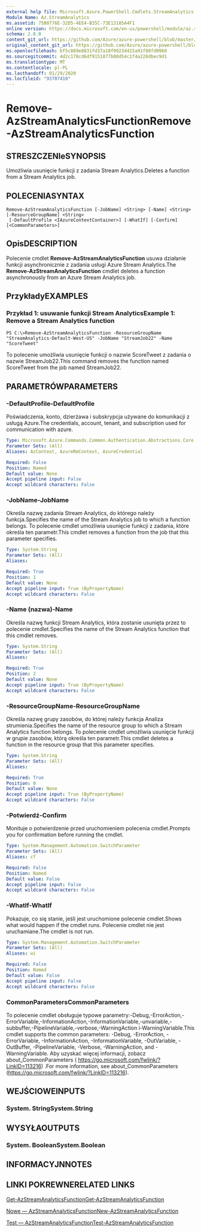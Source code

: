 ```yaml
---
external help file: Microsoft.Azure.PowerShell.Cmdlets.StreamAnalytics.dll-Help.xml
Module Name: Az.StreamAnalytics
ms.assetid: 75B0776E-32D5-4EE4-B35C-73E13185A4F1
online version: https://docs.microsoft.com/en-us/powershell/module/az.streamanalytics/remove-azstreamanalyticsfunction
schema: 2.0.0
content_git_url: https://github.com/Azure/azure-powershell/blob/master/src/StreamAnalytics/StreamAnalytics/help/Remove-AzStreamAnalyticsFunction.md
original_content_git_url: https://github.com/Azure/azure-powershell/blob/master/src/StreamAnalytics/StreamAnalytics/help/Remove-AzStreamAnalyticsFunction.md
ms.openlocfilehash: bf5c869e8831fd37a10f9923d415a91f88fd0960
ms.sourcegitcommit: 4d2c178cd6df9151877b08d54c1f4a228dbec9d1
ms.translationtype: MT
ms.contentlocale: pl-PL
ms.lasthandoff: 01/29/2020
ms.locfileid: "93707410"
---
```

# <span data-ttu-id="6375b-101">Remove-AzStreamAnalyticsFunction</span><span class="sxs-lookup"><span data-stu-id="6375b-101">Remove-AzStreamAnalyticsFunction</span></span>

## <span data-ttu-id="6375b-102">STRESZCZENIe</span><span class="sxs-lookup"><span data-stu-id="6375b-102">SYNOPSIS</span></span>
<span data-ttu-id="6375b-103">Umożliwia usunięcie funkcji z zadania Stream Analytics.</span><span class="sxs-lookup"><span data-stu-id="6375b-103">Deletes a function from a Stream Analytics job.</span></span>

## <span data-ttu-id="6375b-104">POLECENIA</span><span class="sxs-lookup"><span data-stu-id="6375b-104">SYNTAX</span></span>

```
Remove-AzStreamAnalyticsFunction [-JobName] <String> [-Name] <String> [-ResourceGroupName] <String>
 [-DefaultProfile <IAzureContextContainer>] [-WhatIf] [-Confirm] [<CommonParameters>]
```

## <span data-ttu-id="6375b-105">Opis</span><span class="sxs-lookup"><span data-stu-id="6375b-105">DESCRIPTION</span></span>
<span data-ttu-id="6375b-106">Polecenie cmdlet **Remove-AzStreamAnalyticsFunction** usuwa działanie funkcji asynchronicznie z zadania usługi Azure Stream Analytics.</span><span class="sxs-lookup"><span data-stu-id="6375b-106">The **Remove-AzStreamAnalyticsFunction** cmdlet deletes a function asynchronously from an Azure Stream Analytics job.</span></span>

## <span data-ttu-id="6375b-107">Przykłady</span><span class="sxs-lookup"><span data-stu-id="6375b-107">EXAMPLES</span></span>

### <span data-ttu-id="6375b-108">Przykład 1: usuwanie funkcji Stream Analytics</span><span class="sxs-lookup"><span data-stu-id="6375b-108">Example 1: Remove a Stream Analytics function</span></span>
```
PS C:\>Remove-AzStreamAnalyticsFunction -ResourceGroupName "StreamAnalytics-Default-West-US" -JobName "StreamJob22" -Name "ScoreTweet"
```

<span data-ttu-id="6375b-109">To polecenie umożliwia usunięcie funkcji o nazwie ScoreTweet z zadania o nazwie StreamJob22.</span><span class="sxs-lookup"><span data-stu-id="6375b-109">This command removes the function named ScoreTweet from the job named StreamJob22.</span></span>

## <span data-ttu-id="6375b-110">PARAMETRÓW</span><span class="sxs-lookup"><span data-stu-id="6375b-110">PARAMETERS</span></span>

### <span data-ttu-id="6375b-111">-DefaultProfile</span><span class="sxs-lookup"><span data-stu-id="6375b-111">-DefaultProfile</span></span>
<span data-ttu-id="6375b-112">Poświadczenia, konto, dzierżawa i subskrypcja używane do komunikacji z usługą Azure.</span><span class="sxs-lookup"><span data-stu-id="6375b-112">The credentials, account, tenant, and subscription used for communication with azure.</span></span>

```yaml
Type: Microsoft.Azure.Commands.Common.Authentication.Abstractions.Core.IAzureContextContainer
Parameter Sets: (All)
Aliases: AzContext, AzureRmContext, AzureCredential

Required: False
Position: Named
Default value: None
Accept pipeline input: False
Accept wildcard characters: False
```

### <span data-ttu-id="6375b-113">-JobName</span><span class="sxs-lookup"><span data-stu-id="6375b-113">-JobName</span></span>
<span data-ttu-id="6375b-114">Określa nazwę zadania Stream Analytics, do którego należy funkcja.</span><span class="sxs-lookup"><span data-stu-id="6375b-114">Specifies the name of the Stream Analytics job to which a function belongs.</span></span>
<span data-ttu-id="6375b-115">To polecenie cmdlet umożliwia usunięcie funkcji z zadania, które określa ten parametr.</span><span class="sxs-lookup"><span data-stu-id="6375b-115">This cmdlet removes a function from the job that this parameter specifies.</span></span>

```yaml
Type: System.String
Parameter Sets: (All)
Aliases:

Required: True
Position: 1
Default value: None
Accept pipeline input: True (ByPropertyName)
Accept wildcard characters: False
```

### <span data-ttu-id="6375b-116">-Name (nazwa)</span><span class="sxs-lookup"><span data-stu-id="6375b-116">-Name</span></span>
<span data-ttu-id="6375b-117">Określa nazwę funkcji Stream Analytics, która zostanie usunięta przez to polecenie cmdlet.</span><span class="sxs-lookup"><span data-stu-id="6375b-117">Specifies the name of the Stream Analytics function that this cmdlet removes.</span></span>

```yaml
Type: System.String
Parameter Sets: (All)
Aliases:

Required: True
Position: 2
Default value: None
Accept pipeline input: True (ByPropertyName)
Accept wildcard characters: False
```

### <span data-ttu-id="6375b-118">-ResourceGroupName</span><span class="sxs-lookup"><span data-stu-id="6375b-118">-ResourceGroupName</span></span>
<span data-ttu-id="6375b-119">Określa nazwę grupy zasobów, do której należy funkcja Analiza strumienia.</span><span class="sxs-lookup"><span data-stu-id="6375b-119">Specifies the name of the resource group to which a Stream Analytics function belongs.</span></span>
<span data-ttu-id="6375b-120">To polecenie cmdlet umożliwia usunięcie funkcji w grupie zasobów, którą określa ten parametr.</span><span class="sxs-lookup"><span data-stu-id="6375b-120">This cmdlet deletes a function in the resource group that this parameter specifies.</span></span>

```yaml
Type: System.String
Parameter Sets: (All)
Aliases:

Required: True
Position: 0
Default value: None
Accept pipeline input: True (ByPropertyName)
Accept wildcard characters: False
```

### <span data-ttu-id="6375b-121">-Potwierdź</span><span class="sxs-lookup"><span data-stu-id="6375b-121">-Confirm</span></span>
<span data-ttu-id="6375b-122">Monituje o potwierdzenie przed uruchomieniem polecenia cmdlet.</span><span class="sxs-lookup"><span data-stu-id="6375b-122">Prompts you for confirmation before running the cmdlet.</span></span>

```yaml
Type: System.Management.Automation.SwitchParameter
Parameter Sets: (All)
Aliases: cf

Required: False
Position: Named
Default value: False
Accept pipeline input: False
Accept wildcard characters: False
```

### <span data-ttu-id="6375b-123">-WhatIf</span><span class="sxs-lookup"><span data-stu-id="6375b-123">-WhatIf</span></span>
<span data-ttu-id="6375b-124">Pokazuje, co się stanie, jeśli jest uruchomione polecenie cmdlet.</span><span class="sxs-lookup"><span data-stu-id="6375b-124">Shows what would happen if the cmdlet runs.</span></span>
<span data-ttu-id="6375b-125">Polecenie cmdlet nie jest uruchamiane.</span><span class="sxs-lookup"><span data-stu-id="6375b-125">The cmdlet is not run.</span></span>

```yaml
Type: System.Management.Automation.SwitchParameter
Parameter Sets: (All)
Aliases: wi

Required: False
Position: Named
Default value: False
Accept pipeline input: False
Accept wildcard characters: False
```

### <span data-ttu-id="6375b-126">CommonParameters</span><span class="sxs-lookup"><span data-stu-id="6375b-126">CommonParameters</span></span>
<span data-ttu-id="6375b-127">To polecenie cmdlet obsługuje typowe parametry:-Debug,-ErrorAction,-ErrorVariable,-InformationAction,-InformationVariable,-unvariable,-subbuffer,-PipelineVariable,-verbose,-WarningAction i-WarningVariable.</span><span class="sxs-lookup"><span data-stu-id="6375b-127">This cmdlet supports the common parameters: -Debug, -ErrorAction, -ErrorVariable, -InformationAction, -InformationVariable, -OutVariable, -OutBuffer, -PipelineVariable, -Verbose, -WarningAction, and -WarningVariable.</span></span> <span data-ttu-id="6375b-128">Aby uzyskać więcej informacji, zobacz about_CommonParameters ( https://go.microsoft.com/fwlink/?LinkID=113216) .</span><span class="sxs-lookup"><span data-stu-id="6375b-128">For more information, see about_CommonParameters (https://go.microsoft.com/fwlink/?LinkID=113216).</span></span>

## <span data-ttu-id="6375b-129">WEJŚCIOWE</span><span class="sxs-lookup"><span data-stu-id="6375b-129">INPUTS</span></span>

### <span data-ttu-id="6375b-130">System. String</span><span class="sxs-lookup"><span data-stu-id="6375b-130">System.String</span></span>

## <span data-ttu-id="6375b-131">WYSYŁA</span><span class="sxs-lookup"><span data-stu-id="6375b-131">OUTPUTS</span></span>

### <span data-ttu-id="6375b-132">System. Boolean</span><span class="sxs-lookup"><span data-stu-id="6375b-132">System.Boolean</span></span>

## <span data-ttu-id="6375b-133">INFORMACYJN</span><span class="sxs-lookup"><span data-stu-id="6375b-133">NOTES</span></span>

## <span data-ttu-id="6375b-134">LINKI POKREWNE</span><span class="sxs-lookup"><span data-stu-id="6375b-134">RELATED LINKS</span></span>

[<span data-ttu-id="6375b-135">Get-AzStreamAnalyticsFunction</span><span class="sxs-lookup"><span data-stu-id="6375b-135">Get-AzStreamAnalyticsFunction</span></span>](./Get-AzStreamAnalyticsFunction.md)

[<span data-ttu-id="6375b-136">Nowe — AzStreamAnalyticsFunction</span><span class="sxs-lookup"><span data-stu-id="6375b-136">New-AzStreamAnalyticsFunction</span></span>](./New-AzStreamAnalyticsFunction.md)

[<span data-ttu-id="6375b-137">Test — AzStreamAnalyticsFunction</span><span class="sxs-lookup"><span data-stu-id="6375b-137">Test-AzStreamAnalyticsFunction</span></span>](./Test-AzStreamAnalyticsFunction.md)


